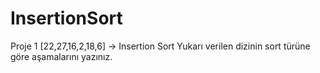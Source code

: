 # InsertionSort
Proje 1 [22,27,16,2,18,6] -> Insertion Sort  Yukarı verilen dizinin sort türüne göre aşamalarını yazınız.
